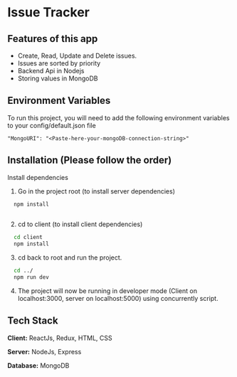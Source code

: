 
# Issue Tracker 







## Features of this app

- Create, Read, Update and Delete issues.
- Issues are sorted by priority 
- Backend Api in Nodejs 
- Storing values in MongoDB



## Environment Variables

To run this project, you will need to add the following environment variables to your config/default.json file

`"MongoURI": "<Paste-here-your-mongoDB-connection-string>"`




## Installation (Please follow the order)

Install dependencies
1) Go in the project root (to install server dependencies)

```bash
  npm install 
  
```
2) cd to client (to install client dependencies) 



```bash
  cd client
  npm install
```

3) cd back to root and run the project.



```bash
  cd ../
  npm run dev
```
4) The project will now be running in developer mode (Client on localhost:3000, server on localhost:5000) using concurrently script.

## Tech Stack

**Client:** ReactJs, Redux, HTML, CSS

**Server:** NodeJs, Express

**Database:** MongoDB





